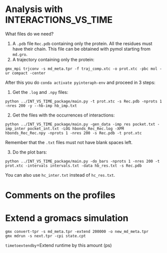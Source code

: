 
# Analysis with INTERACTIONS_VS_TIME 

What files do we need?
1. A `.pdb` file `Rec.pdb` containing only the protein. All the residues must have their chain. This file can be obtained with pymol starting from `md.gro`. 
2. A trajectory containing only the protein:
```
gmx_mpi trjconv -s md_meta.tpr -f traj_comp.xtc -o prot.xtc -pbc mol -ur compact -center
```
After this you do `conda activate pyinteraph-env` and proceed in 3 steps:
1. Get the `.log` and `.npy` files:
```
python ../INT_VS_TIME_package/main.py -t prot.xtc -s Rec.pdb -nprots 1 -nres 200 -y --hb-imp hb_imp.txt
```
2. Get the files with the occurrences of interactions:
```
python ../INT_VS_TIME_package/main.py -gen_data -imp_res pocket.txt -imp_inter pocket_int.txt -LOG hbonds_Rec_Rec.log -XPM hbonds_Rec_Rec.npy -nprots 1 -nres 200 -s Rec.pdb -t prot.xtc
```
Remember that the `.txt` files must not have blank spaces left. 

3. Do the plot bars:
```
python ../INT_VS_TIME_package/main.py -do_bars -nprots 1 -nres 200 -t prot.xtc -intervals intervals.txt -data hb_res.txt -s Rec.pdb
```
You can also use `hc_inter.txt` instead of `hc_res.txt`.




# Comments on the profiles

# Extend a gromacs simulation

```
gmx convert-tpr -s md_meta.tpr -extend 200000 -o new_md_meta.tpr
gmx mdrun -s next.tpr -cpi state.cpt
```

`timetoextendby`=Extend runtime by this amount (ps)


 


